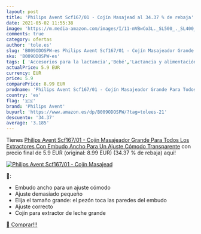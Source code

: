 ```yaml
---
layout: post
title: 'Philips Avent Scf167/01 - Cojín Masajead al 34.37 % de rebaja'
date: 2021-05-02 11:55:38
image: 'https://m.media-amazon.com/images/I/11-mVBwCo3L._SL500_._SL400_.jpg'
comments: true
category: ofertas
author: 'tole.es'
slug: 'B009ODOSPW-es Philips Avent Scf167/01 - Cojín Masajeador Grande Para...'
sku: 'B009ODOSPW-es'
tags: [ 'Accesorios para la lactancia','Bebé','Lactancia y alimentación','Sacaleches','avent','philips avent', ]
actualPrice: 5.9 EUR
currency: EUR
price: 5.9
comparePrice: 8.99 EUR
prodname: 'Philips Avent Scf167/01 - Cojín Masajeador Grande Para Todos Los Extractores Con Embudo Ancho Para Un Ajuste Cómodo  Transparente'
country: 'es'
flag: '🇪🇸'
brand: 'Philips Avent'
buyurl: 'https://www.amazon.es/dp/B009ODOSPW/?tag=tolees-21'
descuento: '34.37'
average: '3.185'
---
```


Tienes [Philips Avent Scf167/01 - Cojín Masajeador Grande Para Todos Los Extractores Con Embudo Ancho Para Un Ajuste Cómodo  Transparente](https://www.amazon.es/dp/B009ODOSPW/?tag=tolees-21) con precio final de  5.9 EUR (original: 8.99 EUR) (34.37 %  de rebaja) aqui!

[![Philips Avent Scf167/01 - Cojín Masajead](https://m.media-amazon.com/images/I/11-mVBwCo3L._SL500_._SL400_.jpg)](https://www.amazon.es/dp/B009ODOSPW/?tag=tolees-21)

🔎:

- Embudo ancho para un ajuste cómodo
- Ajuste demasiado pequeño
- Elija el tamaño grande: el pezón toca las paredes del embudo
- Ajuste correcto
- Cojín para extractor de leche grande

[🛒 Comprar!!!](https://www.amazon.es/dp/B009ODOSPW/?tag=tolees-21)
